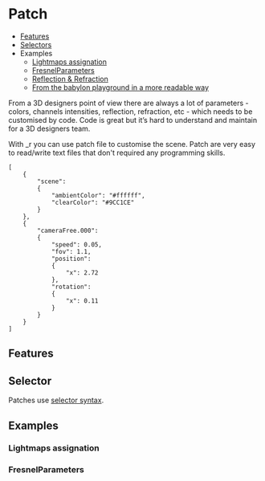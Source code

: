 # Patch

* [Features](#features)
* [Selectors](#selector)
* Examples
    * [Lightmaps assignation](#example-lightmaps)
    * [FresnelParameters](#)
    * [Reflection & Refraction](#)
    * [From the babylon playground in a more readable way](#)
    

From a 3D designers point of view there are always a lot of parameters - colors, channels intensities, reflection, refraction, etc - which needs to be customised by code. 
Code is great but it’s hard to understand and maintain for a 3D designers team.

With _r you can use patch file to customise the scene. Patch are very easy to read/write text files that don't required any programming skills.

```
[
    {
        "scene":
        {
            "ambientColor": "#ffffff",
            "clearColor": "#9CC1CE"
        }
    },
    {
        "cameraFree.000":
        {
            "speed": 0.05,
            "fov": 1.1,
            "position":
            {
                "x": 2.72
            },
            "rotation":
            {
                "x": 0.11
            }
        }
    }
]
```

## Features


## Selector
Patches use [selector syntax](selector.md).

## Examples 

### Lightmaps assignation

### FresnelParameters
